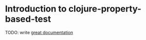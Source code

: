 # Introduction to clojure-property-based-test

TODO: write [great documentation](http://jacobian.org/writing/what-to-write/)
